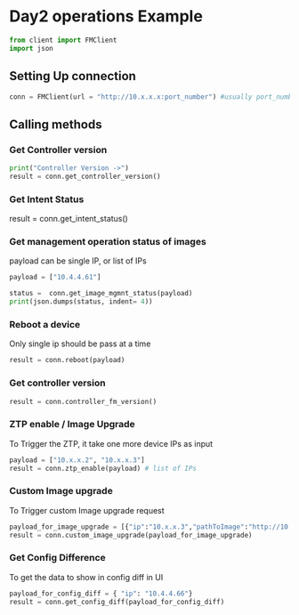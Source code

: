 
# Day2 operations Example

```py
from client import FMClient
import json
```

## Setting Up connection
```py
conn = FMClient(url = "http://10.x.x.x:port_number") #usually port_number will be 8787
```

## Calling methods
### Get Controller version
```py
print("Controller Version ->")
result = conn.get_controller_version()
```

### Get Intent Status
result = conn.get_intent_status()


### Get management operation status of images
payload can be single IP, or list of IPs
```py
payload = ["10.4.4.61"]

status =  conn.get_image_mgmnt_status(payload)
print(json.dumps(status, indent= 4))
```

### Reboot a device
Only single ip should be pass at a time
```py
result = conn.reboot(payload)
```

### Get controller version
```py
result = conn.controller_fm_version()
```

### ZTP enable / Image Upgrade
To Trigger the ZTP, it take one more device IPs as input
```py
payload = ["10.x.x.2", "10.x.x.3"] 
result = conn.ztp_enable(payload) # list of IPs
```

### Custom Image upgrade
To Trigger custom Image upgrade request
```py
payload_for_image_upgrade = [{"ip":"10.x.x.3","pathToImage":"http://10.x.x.x:8192/path_of_file/filename.bin"}]
result = conn.custom_image_upgrade(payload_for_image_upgrade)
```

### Get Config Difference
To get the data to show in config diff in UI
```py
payload_for_config_diff = { "ip": "10.4.4.66"}
result = conn.get_config_diff(payload_for_config_diff)
```

